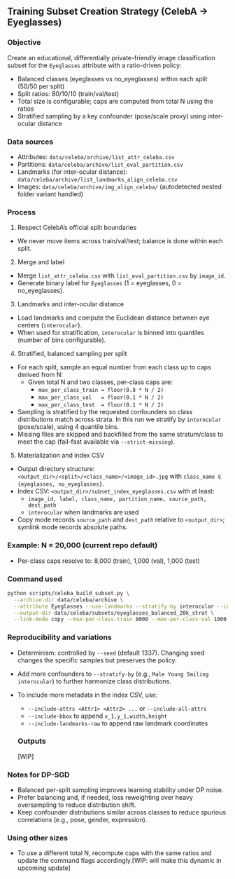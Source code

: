 ## Training Subset Creation Strategy (CelebA → Eyeglasses)

### Objective
Create an educational, differentially private-friendly image classification subset for the `Eyeglasses` attribute with a ratio-driven policy:
- Balanced classes (eyeglasses vs no_eyeglasses) within each split (50/50 per split)
- Split ratios: 80/10/10 (train/val/test)
- Total size is configurable; caps are computed from total N using the ratios
- Stratified sampling by a key confounder (pose/scale proxy) using inter-ocular distance

### Data sources
- Attributes: `data/celeba/archive/list_attr_celeba.csv`
- Partitions: `data/celeba/archive/list_eval_partition.csv`
- Landmarks (for inter-ocular distance): `data/celeba/archive/list_landmarks_align_celeba.csv`
- Images: `data/celeba/archive/img_align_celeba/` (autodetected nested folder variant handled)

### Process
1) Respect CelebA’s official split boundaries
- We never move items across train/val/test; balance is done within each split.

2) Merge and label
- Merge `list_attr_celeba.csv` with `list_eval_partition.csv` by `image_id`.
- Generate binary label for `Eyeglasses` (1 = eyeglasses, 0 = no_eyeglasses).

3) Landmarks and inter-ocular distance
- Load landmarks and compute the Euclidean distance between eye centers (`interocular`).
- When used for stratification, `interocular` is binned into quantiles (number of bins configurable).

4) Stratified, balanced sampling per split
- For each split, sample an equal number from each class up to caps derived from N:
  - Given total N and two classes, per-class caps are:
    - `max_per_class_train = floor(0.8 * N / 2)`
    - `max_per_class_val   = floor(0.1 * N / 2)`
    - `max_per_class_test  = floor(0.1 * N / 2)`
- Sampling is stratified by the requested confounders so class distributions match across strata. In this run we stratify by `interocular` (pose/scale), using 4 quantile bins.
- Missing files are skipped and backfilled from the same stratum/class to meet the cap (fail-fast available via `--strict-missing`).

5) Materialization and index CSV
- Output directory structure: `<output_dir>/<split>/<class_name>/<image_id>.jpg` with `class_name ∈ {eyeglasses, no_eyeglasses}`.
- Index CSV: `<output_dir>/subset_index_eyeglasses.csv` with at least:
  - `image_id, label, class_name, partition_name, source_path, dest_path`
  - `interocular` when landmarks are used
- Copy mode records `source_path` and `dest_path` relative to `<output_dir>`; symlink mode records absolute paths.

### Example: N = 20,000 (current repo default)
- Per-class caps resolve to: 8,000 (train), 1,000 (val), 1,000 (test)

### Command used
```bash
python scripts/celeba_build_subset.py \
  --archive-dir data/celeba/archive \
  --attribute Eyeglasses --use-landmarks --stratify-by interocular --iod-bins 4 \
  --output-dir data/celeba/subsets/eyeglasses_balanced_20k_strat \
  --link-mode copy --max-per-class-train 8000 --max-per-class-val 1000 --max-per-class-test 1000
```

### Reproducibility and variations
- Determinism: controlled by `--seed` (default 1337). Changing seed changes the specific samples but preserves the policy.
- Add more confounders to `--stratify-by` (e.g., `Male Young Smiling interocular`) to further harmonize class distributions.
- To include more metadata in the index CSV, use:
  - `--include-attrs <Attr1> <Attr2> ...` or `--include-all-attrs`
  - `--include-bbox` to append `x_1,y_1,width,height`
  - `--include-landmarks-raw` to append raw landmark coordinates

  ### Outputs
  [WIP]

### Notes for DP-SGD
- Balanced per-split sampling improves learning stability under DP noise.
- Prefer balancing and, if needed, loss reweighting over heavy oversampling to reduce distribution shift.
- Keep confounder distributions similar across classes to reduce spurious correlations (e.g., pose, gender, expression).

### Using other sizes
- To use a different total N, recompute caps with the same ratios and update the command flags accordingly.[WIP: will make this dynamic in upcoming update]
